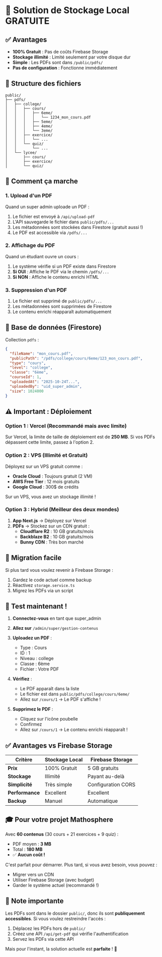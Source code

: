 # 🎉 Solution de Stockage Local GRATUITE

## ✅ Avantages

- **100% Gratuit** : Pas de coûts Firebase Storage
- **Stockage illimité** : Limité seulement par votre disque dur
- **Simple** : Les PDFs sont dans `/public/pdfs/`
- **Pas de configuration** : Fonctionne immédiatement

## 📁 Structure des fichiers

```
public/
├── pdfs/
│   ├── college/
│   │   ├── cours/
│   │   │   ├── 6eme/
│   │   │   │   └── 1234_mon_cours.pdf
│   │   │   ├── 5eme/
│   │   │   ├── 4eme/
│   │   │   └── 3eme/
│   │   ├── exercice/
│   │   │   └── ...
│   │   └── quiz/
│   │       └── ...
│   └── lycee/
│       ├── cours/
│       ├── exercice/
│       └── quiz/
```

## 🚀 Comment ça marche

### 1. Upload d'un PDF

Quand un super admin uploade un PDF :

1. Le fichier est envoyé à `/api/upload-pdf`
2. L'API sauvegarde le fichier dans `public/pdfs/...`
3. Les métadonnées sont stockées dans Firestore (gratuit aussi !)
4. Le PDF est accessible via `/pdfs/...`

### 2. Affichage du PDF

Quand un étudiant ouvre un cours :

1. Le système vérifie si un PDF existe dans Firestore
2. **Si OUI** : Affiche le PDF via le chemin `/pdfs/...`
3. **Si NON** : Affiche le contenu enrichi HTML

### 3. Suppression d'un PDF

1. Le fichier est supprimé de `public/pdfs/...`
2. Les métadonnées sont supprimées de Firestore
3. Le contenu enrichi réapparaît automatiquement

## 💾 Base de données (Firestore)

Collection `pdfs` :
```json
{
  "fileName": "mon_cours.pdf",
  "publicPath": "/pdfs/college/cours/6eme/123_mon_cours.pdf",
  "type": "cours",
  "level": "college",
  "classe": "6ème",
  "courseId": 1,
  "uploadedAt": "2025-10-24T...",
  "uploadedBy": "uid_super_admin",
  "size": 1024000
}
```

## ⚠️ Important : Déploiement

### Option 1 : Vercel (Recommandé mais avec limite)

Sur Vercel, la limite de taille de déploiement est de **250 MB**. Si vos PDFs dépassent cette limite, passez à l'option 2.

### Option 2 : VPS (Illimité et Gratuit)

Déployez sur un VPS gratuit comme :
- **Oracle Cloud** : Toujours gratuit (2 VM)
- **AWS Free Tier** : 12 mois gratuits
- **Google Cloud** : 300$ de crédits

Sur un VPS, vous avez un stockage illimité !

### Option 3 : Hybrid (Meilleur des deux mondes)

1. **App Next.js** → Déployez sur Vercel
2. **PDFs** → Stockez sur un CDN gratuit :
   - **Cloudflare R2** : 10 GB gratuits/mois
   - **Backblaze B2** : 10 GB gratuits/mois
   - **Bunny CDN** : Très bon marché

## 🔄 Migration facile

Si plus tard vous voulez revenir à Firebase Storage :

1. Gardez le code actuel comme backup
2. Réactivez `storage.service.ts`
3. Migrez les PDFs via un script

## 🎯 Test maintenant !

1. **Connectez-vous** en tant que super_admin
2. **Allez sur** `/admin/super/gestion-contenus`
3. **Uploadez un PDF** :
   - Type : Cours
   - ID : 1
   - Niveau : college
   - Classe : 6ème
   - Fichier : Votre PDF

4. **Vérifiez** :
   - Le PDF apparaît dans la liste
   - Le fichier est dans `public/pdfs/college/cours/6eme/`
   - Allez sur `/cours/1` → Le PDF s'affiche !

5. **Supprimez le PDF** :
   - Cliquez sur l'icône poubelle
   - Confirmez
   - Allez sur `/cours/1` → Le contenu enrichi réapparaît !

## ✅ Avantages vs Firebase Storage

| Critère | Stockage Local | Firebase Storage |
|---------|----------------|------------------|
| **Prix** | 100% Gratuit | 5 GB gratuits |
| **Stockage** | Illimité | Payant au-delà |
| **Simplicité** | Très simple | Configuration CORS |
| **Performance** | Excellent | Excellent |
| **Backup** | Manuel | Automatique |

## 🎓 Pour votre projet Mathosphere

Avec **60 contenus** (30 cours + 21 exercices + 9 quiz) :
- PDF moyen : **3 MB**
- Total : **180 MB**
- ✅ **Aucun coût !**

C'est parfait pour démarrer. Plus tard, si vous avez besoin, vous pouvez :
- Migrer vers un CDN
- Utiliser Firebase Storage (avec budget)
- Garder le système actuel (recommandé !)

## 📝 Note importante

Les PDFs sont dans le dossier `public/`, donc ils sont **publiquement accessibles**. Si vous voulez restreindre l'accès :

1. Déplacez les PDFs hors de `public/`
2. Créez une API `/api/get-pdf` qui vérifie l'authentification
3. Servez les PDFs via cette API

Mais pour l'instant, la solution actuelle est **parfaite** ! 🎉
